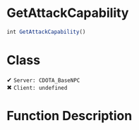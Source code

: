 # GetAttackCapability
```js	
int GetAttackCapability()
```
# Class
✔ `Server: CDOTA_BaseNPC`  
✖ `Client: undefined`  

# Function Description

